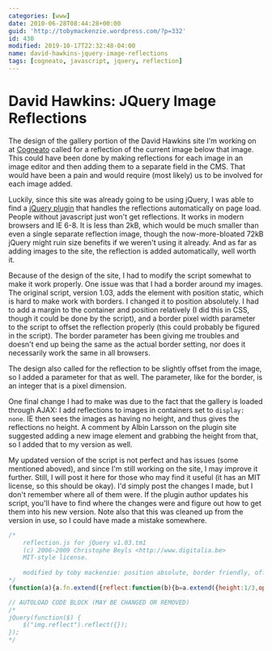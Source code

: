 ```yaml
---
categories: [www]
date: 2010-06-28T08:44:28+00:00
guid: 'http://tobymackenzie.wordpress.com/?p=332'
id: 430
modified: 2019-10-17T22:32:48-04:00
name: david-hawkins-jquery-image-reflections
tags: [cogneato, javascript, jquery, reflection]
---
```


David Hawkins: JQuery Image Reflections
=======================================

The design of the gallery portion of the David Hawkins site I'm working on at [Cogneato](http://cogneato.com) called for a reflection of the current image below that image.  This could have been done by making reflections for each image in an image editor and then adding them to a separate field in the CMS.  That would have been a pain and would require (most likely) us to be involved for each image added.

Luckily, since this site was already going to be using jQuery, I was able to find a [jQuery plugin](http://www.digitalia.be/software/reflectionjs-for-jquery) that handles the reflections automatically on page load.  People without javascript just won't get reflections.  It works in modern browsers and IE 6-8.  It is less than 2kB, which would be much smaller than even a single separate reflection image, though the now-more-bloated 72kB jQuery might ruin size benefits if we weren't using it already.  And as far as adding images to the site, the reflection is added automatically, well worth it.

Because of the design of the site, I had to modify the script somewhat to make it work properly.  One issue was that I had a border around my images.<!--more-->  The original script, version 1.03, adds the element with position static, which is hard to make work with borders.  I changed it to position absolutely.  I had to add a margin to the container and position relatively (I did this in CSS, though it could be done by the script), and a border pixel width parameter to the script to offset the reflection properly (this could probably be figured in the script).  The border parameter has been giving me troubles and doesn't end up being the same as the actual border setting, nor does it necessarily work the same in all browsers.

The design also called for the reflection to be slightly offset from the image, so I added a parameter for that as well.  The parameter, like for the border, is an integer that is a pixel dimension.

One final change I had to make was due to the fact that the gallery is loaded through AJAX:  I add reflections to images in containers set to `display: none`.  IE then sees the images as having no height, and thus gives the reflections no height.  A comment by Albin Larsson on the plugin site suggested adding a new image element and grabbing the height from that, so I added that to my version as well.

My updated version of the script is not perfect and has issues (some mentioned aboved), and since I'm still working on the site, I may improve it further.  Still, I will post it here for those who may find it useful (it has an MIT license, so this should be okay).  I'd simply post the changes I made, but I don't remember where all of them were.  If the plugin author updates his script, you'll have to find where the changes were and figure out how to get them into his new version.  Note also that this was cleaned up from the version in use, so I could have made a mistake somewhere.

``` js
/*
	reflection.js for jQuery v1.03.tm1
	(c) 2006-2009 Christophe Beyls <http://www.digitalia.be>
	MIT-style license.
	
	modified by toby mackenzie: position absolute, border friendly, offset, handling hidden images in IE
*/
(function(a){a.fn.extend({reflect:function(b){b=a.extend({height:1/3,opacity:0.5,border:0,offset:0},b);return this.unreflect().each(function(){var c=this;if(/^img$/i.test(c.tagName)){function d(){ni=new Image();ni.src=c.src;var g=c.width||ni.width,f=c.height||ni.height;var l,i,m,h,k;i=Math.floor((b.height>1)?Math.min(f,b.height):f*b.height);if(a.browser.msie){l=a("<div />").addClass("reflectionwrap").css({width:g,height:i,overflow:"hidden"})[0]; }else{l=a("<canvas />")[0];if(!l.getContext){return}h=l.getContext("2d");try{a(l).attr({width:g,height:i});h.save();h.translate(0,f-1);h.scale(1,-1);h.drawImage(c,0,0,g,f);h.restore();h.globalCompositeOperation="destination-out";k=h.createLinearGradient(0,0,0,i);k.addColorStop(0,"rgba(255, 255, 255, "+(1-b.opacity)+")");k.addColorStop(1,"rgba(255, 255, 255, 1.0)");h.fillStyle=k;h.rect(0,0,g,i);h.fill()}catch(j){return}}a(l).css({display:"block",position:"absolute",top:f+b.border+1+b.offset,left:b.border});m=a(/^a$/i.test(c.parentNode.tagName)?"<span />":"<div />").insertAfter(c).append([c,l])[0];m.className=c.className;a.data(c,"reflected",m.style.cssText=c.style.cssText);c.style.cssText="display: block;";c.className="reflected";if(a.browser.msie){$(c).parent(".image").children(".reflectionwrap").append("<img />").children("img").attr("src",c.src).css({width:g,height:f,filter:"flipv progid:DXImageTransform.Microsoft.Alpha(opacity="+(b.opacity*100)+", style=1, finishOpacity=0, startx=0, starty=0, finishx=0, finishy="+(i/f*100)+")"})}}if(c.complete){d()}else{a(c).load(d)}}})},unreflect:function(){return this.unbind("load").each(function(){var c=this,b=a.data(this,"reflected"),d;if(b!==undefined){d=c.parentNode;c.className=d.className;c.style.cssText=b;a.removeData(c,"reflected");d.parentNode.replaceChild(c,d)}})}})})(jQuery);

// AUTOLOAD CODE BLOCK (MAY BE CHANGED OR REMOVED)
/*
jQuery(function($) {
	$("img.reflect").reflect({});
});
*/
```
